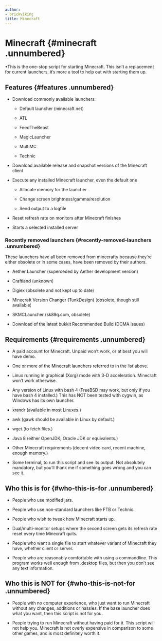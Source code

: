 ```yaml
---
author:
- brickviking
title: Minecraft
---
```


Minecraft {#minecraft .unnumbered}
=========

•This is the one-stop script for starting Minecraft. This isn’t a
replacement for current launchers, it’s more a tool to help out with
starting them up.

Features {#features .unnumbered}
--------

-   Download commonly available launchers:

    -   Default launcher (minecraft.net)

    -   ATL

    -   FeedTheBeast

    -   MagicLauncher

    -   MultiMC

    -   Technic

-   Download available release and snapshot versions of the Minecraft
    client

-   Execute any installed Minecraft launcher, even the default one

    -   Allocate memory for the launcher

    -   Change screen brightness/gamma/resolution

    -   Send output to a logfile

-   Reset refresh rate on monitors after Minecraft finishes

-   Starts a selected installed server

### Recently removed launchers {#recently-removed-launchers .unnumbered}

These launchers have all been removed from minecrafty because they’re
either obsolete or in some cases, have been removed by their authors.

-   Aether Launcher (superceded by Aether development version)

-   Craftland (unknown)

-   Digiex (obsolete and not kept up to date)

-   Minecraft Version Changer (TunkDesign) (obsolete, though still
    available)

-   SKMCLauncher (sk89q.com, obsolete)

-   Download of the latest bukkit Recommended Build (DCMA issues)

Requirements {#requirements .unnumbered}
------------

-   A paid account for Minecraft. Unpaid won’t work, or at best you will
    have demo.

-   One or more of the Minecraft launchers referred to in the list
    above.

-   Linux running in graphical (Xorg) mode with 3-D acceleration.
    Minecraft won’t work otherwise.

-   Any version of Linux with bash 4 (FreeBSD may work, but only if you
    have bash 4 installed.) This has NOT been tested with cygwin, as
    Windows has its own launcher.

-   xrandr (available in most Linuxes.)

-   awk (gawk should be available in Linux by default.)

-   wget (to fetch files.)

-   Java 8 (either OpenJDK, Oracle JDK or equivalents.)

-   Other Minecraft requirements (decent video card, recent machine,
    enough memory.)

-   Some terminal, to run this script and see its output. Not absolutely
    mandatory, but you’ll thank me if something goes wrong and you can
    see it.

Who this is for {#who-this-is-for .unnumbered}
---------------

-   People who use modified jars.

-   People who use non-standard launchers like FTB or Technic.

-   People who wish to tweak how Minecraft starts up.

-   Dual/multi-monitor setups where the second screen gets its refresh
    rate reset every time Minecraft quits.

-   People who want a single file to start whatever variant of Minecraft
    they have, whether client or server.

-   People who are reasonably comfortable with using a commandline. This
    program works well enough from .desktop files, but then you don’t
    see any text information.

Who this is NOT for {#who-this-is-not-for .unnumbered}
-------------------

-   People with no computer experience, who just want to run Minecraft
    without any changes, additions or hassles. If the base launcher does
    what you want, then this script is not for you.

-   People trying to run Minecraft without having paid for it. This
    script will not help you. Minecraft is not overly expensive in
    comparison to some other games, and is most definitely worth it.
